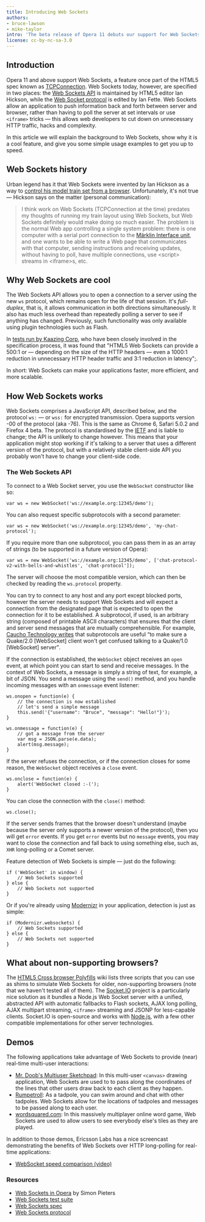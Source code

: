 ```yaml
---
title: Introducing Web Sockets
authors:
- bruce-lawson
- mike-taylor
intro: 'The beta release of Opera 11 debuts our support for Web Sockets. In this article we will explain the background to Web Sockets, show why it is a cool feature, and give you some simple usage examples to get you up to speed.'
license: cc-by-nc-sa-3.0
---
```

<h2>Introduction</h2>

<p>Opera 11 and above support Web Sockets, a feature once part of the HTML5 spec known as <a href="http://www.w3.org/TR/2008/WD-html5-20080610/comms.html#tcpconnection">TCPConnection</a>. Web Sockets today, however, are specified in two places: the <a href="http://www.w3.org/TR/websockets/">Web Sockets API</a> is maintained by HTML5 editor Ian Hickson, while the <a href="http://tools.ietf.org/html/draft-ietf-hybi-thewebsocketprotocol">Web Socket protocol</a> is edited by Ian Fette. Web Sockets allow an application to push information back and forth between server and browser, rather than having to poll the server at set intervals or use <code>&lt;iframe&gt;</code> tricks — this allows web developers to cut down on unnecessary HTTP traffic, hacks and complexity.</p>

<p>In this article we will explain the background to Web Sockets, show why it is a cool feature, and give you some simple usage examples to get you up to speed.</p>

<h2>Web Sockets history</h2>

<p>Urban legend has it that Web Sockets were invented by Ian Hickson as a way to <a href="http://ln.hixie.ch/?start=1113762425">control his model train set from a browser</a>. Unfortunately, it's not true — Hickson says on the matter (personal communication):</p>

<blockquote>
<p>I think work on Web Sockets (TCPConnection at the time) predates my
thoughts of running my train layout using Web Sockets, but Web Sockets
definitely would make doing so much easier. The problem is the normal Web
app controlling a single system problem: there is one computer with a
serial port connection to the <a href="http://en.wikipedia.org/wiki/Märklin_Digital">Märklin Interface unit</a>, and one wants to be
able to write a Web page that communicates with that computer, sending
instructions and receiving updates, without having to poll, have multiple
connections, use &lt;script&gt; streams in &lt;iframe&gt;s, etc.</p>
</blockquote>

<h2>Why Web Sockets are cool</h2>

<p>The Web Sockets API allows you to open a connection to a server using the new <code>ws</code> protocol, which remains open for the life of that session. It's <dfn>full-duplex</dfn>, that is, it allows communication in both directions simultaneously. It also has much less overhead than repeatedly polling a server to see if anything has changed. Previously, such functionality was only available using plugin technologies such as Flash.</p>

<p>In <a href="http://www.websockets.org/quantum.html">tests run by Kaazing Corp</a>, who have been closely involved in the specification process, it was found that "HTML5 Web Sockets can provide a 500:1 or — depending on the size of the HTTP headers — even a 1000:1 reduction in unnecessary HTTP header traffic and 3:1 reduction in latency";.</p>

<p>In short: Web Sockets can make your applications faster, more efficient, and more scalable.</p>

<h2>How Web Sockets works</h2>

<p>Web Sockets comprises a JavaScript API, described below, and the protocol <code>ws:</code> — or <code>wss:</code> for encrypted transmission. Opera supports version -00 of the protocol (aka -76). This is the same as Chrome 6, Safari 5.0.2 and Firefox 4 beta. The protocol is standardised by the <a href="http://www.ietf.org/">IETF</a> and is liable to change; the API is unlikely to change however. This means that your application might stop working if it's talking to a server that uses a different version of the protocol, but with a relatively stable client-side API you probably won't have to change your client-side code.</p>

<h3>The Web Sockets API</h3>

<p>To connect to a Web Socket server, you use the <code>WebSocket</code> constructor like so:</p>

<pre><code>var ws = new WebSocket('ws://example.org:12345/demo');</code></pre>

<p>You can also request specific subprotocols with a second parameter:</p>

<pre><code>var ws = new WebSocket('ws://example.org:12345/demo', 'my-chat-protocol');</code></pre>

<p>If you require more than one subprotocol, you can pass them in as an array of strings (to be supported in a future version of Opera):</p>

<pre><code>var ws = new WebSocket('ws://example.org:12345/demo', ['chat-protocol-v2-with-bells-and-whistles', 'chat-protocol']);</code></pre>

<p>The server will choose the most compatible version, which can then be checked by reading the <code>ws.protocol</code> property.</p>

<p>You can try to connect to any host and any port except blocked ports, however the server needs to support Web Sockets and will expect a connection from the designated page that is expected to open the connection for it to be established. A subprotocol, if used, is an arbitrary string (composed of printable ASCII characters) that ensures that the client and server send messages that are mutually comprehensible. For example,  <a href="http://blog.caucho.com/?p=500">Caucho Technology writes</a> that subprotocols are useful <q>to make sure a Quake/2.0 [WebSocket] client won't get confused talking to a Quake/1.0 [WebSocket] server</q>.</p>

<p>If the connection is established, the <code>WebSocket</code> object receives an <code>open</code> event, at which point you can start to send and receive messages. In the context of Web Sockets, a message is simply a string of text, for example, a bit of JSON. You send a message using the <code>send()</code> method, and you handle incoming messages with an <code>onmessage</code> event listener:</p>

<pre><code>ws.onopen = function(e) {
	// the connection is now established
	// let's send a simple message
	this.send('{"username": "Bruce", "message": "Hello!"}');
}

ws.onmessage = function(e) {
	// got a message from the server
	var msg = JSON.parse(e.data);
	alert(msg.message);
}</code></pre>

<p>If the server refuses the connection, or if the connection closes for some reason, the <code>WebSocket</code> object receives a <code>close</code> event.</p>

<pre><code>ws.onclose = function(e) {
	alert('WebSocket closed :-(');
}</code></pre>

<p>You can close the connection with the <code>close()</code> method:</p>

<pre><code>ws.close();</code></pre>

<p>If the server sends frames that the browser doesn't understand (maybe because the server only supports a newer version of the protocol), then you will get <code>error</code> events. If you get <code>error</code> events but no <code>message</code> events, you may want to close the connection and fall back to using something else, such as, <code>XHR</code> long-polling or a Comet server.</p>

<p>Feature detection of Web Sockets is simple — just do the following:</p>

<pre><code>if ('WebSocket' in window) {
	// Web Sockets supported
} else {
	// Web Sockets not supported
}</code></pre>

<p>Or if you're already using <a href="http://www.modernizr.com/">Modernizr</a> in your application, detection is just as simple:</p>

<pre><code>if (Modernizr.websockets) {
	// Web Sockets supported
} else {
	// Web Sockets not supported
}</code></pre>

<h2>What about non-supporting browsers?</h2>

<p>The <a href="https://github.com/Modernizr/Modernizr/wiki/HTML5-Cross-browser-Polyfills">HTML5 Cross browser Polyfills</a> wiki lists three scripts that you can use as shims to simulate Web Sockets for older, non-supporting browsers (note that we haven't tested all of them). The <a href="http://socket.io">Socket.IO</a> project is a particularly nice solution as it bundles a Node.js Web Socket server with a unified, abstracted API with automatic fallbacks to Flash sockets, AJAX long polling, AJAX multipart streaming, <code>&lt;iframe&gt;</code> streaming and JSONP for less-capable clients. Socket.IO is open-source and works with <a href="http://nodejs.org">Node.js</a>, with a few other compatible implementations for other server technologies.</p>

<h2>Demos</h2>

<p>The following applications take advantage of Web Sockets to provide (near) real-time multi-user interactions:</p>

<ul>
<li><a href="http://mrdoob.com/projects/multiuserpad/">Mr. Doob's Multiuser Sketchpad</a>: In this multi-user <code>&lt;canvas&gt;</code> drawing application, Web Sockets are used to to pass along the coordinates of the lines that other users draw back to each client as they happen.</li>
<li><a href="http://rumpetroll.com/">Rumpetroll</a>: As a tadpole, you can swim around and chat with other tadpoles. Web Sockets allow for the locations of tadpoles and messages to be passed along to each user.</li>
<li><a href="http://wordsquared.com/">wordsquared.com</a>: In this massively multiplayer online word game, Web Sockets are used to allow users to see everybody else's tiles as they are played.</li>
</ul>

<p>In addition to those demos, Ericsson Labs has a nice screencast demonstrating the benefits of Web Sockets over HTTP long-polling for real-time applications:</p>

<ul>
<li><a href="https://www.youtube.com/watch?v=Z897fkPn7Rw">WebSocket speed comparison (video)</a></li>
</ul>

<h3>Resources</h3>
<ul>
<li><a href="http://my.opera.com/core/blog/websockets">Web Sockets in Opera</a> by Simon Pieters</li>
<li><a href="http://testsuites.opera.com/websockets/">Web Sockets test suite</a></li>
<li><a href="http://dev.w3.org/html5/websockets/">Web Sockets spec</a></li>
<li><a href="http://tools.ietf.org/html/draft-ietf-hybi-thewebsocketprotocol">Web Sockets protocol</a></li>
</ul>
